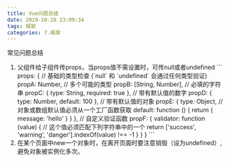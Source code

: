 ```yaml
---
title: Vue问题总结
date: 2019-10-28 23:09:34
tags: 框架
categories: 7.框架
---
```


<p>常见问题总结</p>

<!-- more -->

<ol>
  <li>父组件给子组件传props，当props值不需设置时，可传null或者undefined
    ```
    props: {
      // 基础的类型检查 (`null` 和 `undefined` 会通过任何类型验证)
      propA: Number,
      // 多个可能的类型
      propB: [String, Number],
      // 必填的字符串
      propC: {
        type: String,
        required: true
      },
      // 带有默认值的数字
      propD: {
        type: Number,
        default: 100
      },
      // 带有默认值的对象
      propE: {
        type: Object,
        // 对象或数组默认值必须从一个工厂函数获取
        default: function () {
          return { message: 'hello' }
        }
      },
      // 自定义验证函数
      propF: {
        validator: function (value) {
          // 这个值必须匹配下列字符串中的一个
          return ['success', 'warning', 'danger'].indexOf(value) !== -1
        }
      }
    }
    ```
  </li>
  <li>在某个页面中new一个对象时，在离开页面时要注意销毁（设为undefined）,避免对象被实例化多次。</li>
</ol>
